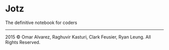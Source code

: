 # Jotz

The definitive notebook for coders

---

2015 &copy; Omar Alvarez, Raghuvir Kasturi, Clark Feusier, Ryan Leung. All Rights Reserved.